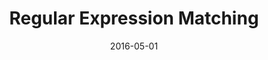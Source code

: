 ---
layout: project
type: project
image: images/regex.png
title: Regular Expression Matching
projecturl: https://github.com/kejriwalrahul/Regular-Expression-Matching
# All dates must be YYYY-MM-DD format!
date: 2016-05-01
labels:
  - regex
  - Python
summary: 
    Implementation of regex string matching algorithm
---